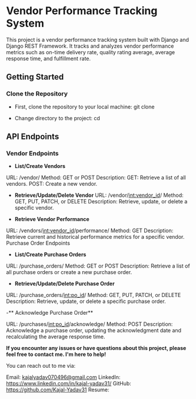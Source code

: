 # Vendor Performance Tracking System

This project is a vendor performance tracking system built with Django and Django REST Framework. It tracks and analyzes vendor performance metrics such as on-time delivery rate, quality rating average, average response time, and fulfillment rate.

## Getting Started
### Clone the Repository
- First, clone the repository to your local machine:
git clone <repository-url>

- Change directory to the project:
cd <repository-directory>


## API Endpoints

### Vendor Endpoints
- **List/Create Vendors**

URL: /vendor/
Method: GET or POST
Description:
GET: Retrieve a list of all vendors.
POST: Create a new vendor.

- **Retrieve/Update/Delete Vendor**
URL: /vendor/<int:vendor_id>/
Method: GET, PUT, PATCH, or DELETE
Description: Retrieve, update, or delete a specific vendor.

- **Retrieve Vendor Performance**

URL: /vendors/<int:vendor_id>/performance/
Method: GET
Description: Retrieve current and historical performance metrics for a specific vendor.
Purchase Order Endpoints

- **List/Create Purchase Orders**

URL: /purchase_orders/
Method: GET or POST
Description: Retrieve a list of all purchase orders or create a new purchase order.

- **Retrieve/Update/Delete Purchase Order**

URL: /purchase_orders/<int:po_id>/
Method: GET, PUT, PATCH, or DELETE
Description: Retrieve, update, or delete a specific purchase order.

-** Acknowledge Purchase Order**

URL: /purchases/<int:po_id>/acknowledge/
Method: POST
Description: Acknowledge a purchase order, updating the acknowledgment date and recalculating the average response time.

**If you encounter any issues or have questions about this project, please feel free to contact me. I'm here to help!**

You can reach out to me via:

Email: kajalyadav070496@gmail.com
LinkedIn: https://www.linkedin.com/in/kajal-yadav31/
GitHub: https://github.com/Kajal-Yadav31
Resume:
